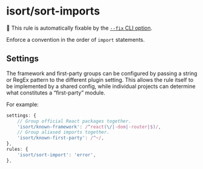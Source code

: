 # isort/sort-imports

🔧 This rule is automatically fixable by the [`--fix` CLI option](https://eslint.org/docs/latest/user-guide/command-line-interface#--fix).

Enforce a convention in the order of `import` statements.

## Settings

The framework and first-party groups can be configured by passing a string or RegEx pattern to the different plugin setting. This allows the rule itself to be implemented by a shared config, while individual projects can determine what constitutes a “first-party” module.

For example:

```js
settings: {
	// Group official React packages together.
	'isort/known-framework': /^react(\/|-dom|-router|$)/,
	// Group aliased imports together.
	'isort/known-first-party': /^~/,
},
rules: {
	'isort/sort-import': 'error',
},
```
